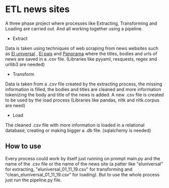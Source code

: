 # ETL news sites

A three phase project where processes like Extracting, Transforming and Loading are carried out.
And all working together using a pipeline.

* Extract

Data is taken using techniques of web scraping from news websites such as [El universal][1] , [El pais][2] and [Panorama][3] where the titles, bodies and urls of news are saved in a .csv file.
(Libraries like pyyaml, resquests, regex and urllib3 are needed)

* Transform 

Data is taken from a .csv file created by the extracting process, the missing information is filled, the bodies and titles are cleaned and more information tokenizing the body and title of the news is added. A new .csv file is created to be used by the load process
(Libraries like pandas, nltk and nltk.corpus are need)

* Load 

The cleaned .csv file with more information is loaded in a relational database, creating or making bigger a .db file.
(sqlalchemy is needed)

## How to use

Every process could work by itself just running on prompt main.py and the name of the .csv file or the name of the news site (a patter like "eluniversal" for extracting, "eluniversal_01_11_19.csv" for transforming and "clean_eluniversal_01_11_19.csv" for loading). But to use the whole process just run the pipeline.py file.


[1]: https://www.eluniversal.com.mx/
[2]: https://elpais.com
[3]: https://www.panorama.com.ve
